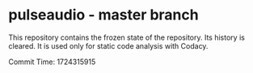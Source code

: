 # pulseaudio - master branch

This repository contains the frozen state of the repository.
Its history is cleared. It is used only for static code
analysis with Codacy.

Commit Time: 1724315915